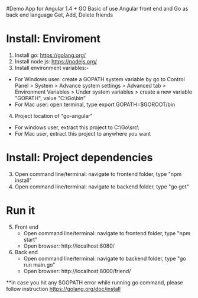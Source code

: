 #Demo App for Angular 1.4 + GO
Basic of use Angular front end and Go as back end language 
Get, Add, Delete friends

Install: Enviroment
=======
1. Install go: https://golang.org/
2. Install node js: https://nodejs.org/
3. Install environment variables:-
  * For Windows user: create a GOPATH system variable by go to Control Panel > System > Advance system settings > Advanced tab > Environment Variables > Under system variables > create a new variable "GOPATH", value "C:\Go\bin"
  * For Mac user: open terminal, type export GOPATH=$GOROOT/bin
4. Project location of "go-angular"
  * For windows user, extract this project to C:\Go\src\
  * For Mac user, extract this project to anywhere you want

Install: Project dependencies
=======
3. Open command line/terminal: navigate to frontend folder, type "npm install"
4. Open command line/terminal: navigate to backend folder, type "go get"

Run it
======
5. Front end
   * Open command line/terminal: navigate to frontend folder, type "npm start"
   * Open browser: http://localhost:8080/
6. Back end
   * Open command line/terminal: navigate to backend folder, type "go run main.go"
   * Open browser: http://localhost:8000/friend/


**in case you hit any $GOPATH error while running go command, please follow instruction https://golang.org/doc/install
